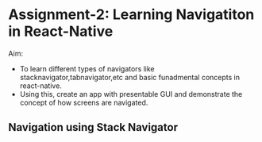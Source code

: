 # Assignment-2: Learning Navigatiton in React-Native
Aim: 
- To learn different types of navigators like stacknavigator,tabnavigator,etc and basic funadmental concepts in react-native.
- Using this, create an app with presentable GUI and demonstrate the concept of how screens are navigated.

## Navigation using Stack Navigator
